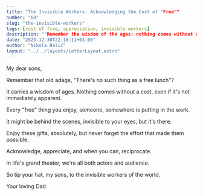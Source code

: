 ```yaml
---
title: "The Invisible Workers: Acknowledging the Cost of "Free""
number: "68"
slug: "the-invisible-workers"
tags: [cost of free, appreciation, invisible workers]
description: ""Remember the wisdom of the ages: nothing comes without a cost. Acknowledge, appreciate, and reciprocate the effort behind the 'free' things you enjoy. Tip your hat to the invisible workers of the world.""
date: "2023-12-30T22:18:11+01:00"
author: "Nikola Balić"
layout: "../../layouts/LetterLayout.astro"
---
```

My dear sons,

Remember that old adage, "There's no such thing as a free lunch"? 

It carries a wisdom of ages. Nothing comes without a cost, even if it's not immediately apparent.

Every "free" thing you enjoy, someone, somewhere is putting in the work. 

It might be behind the scenes, invisible to your eyes, but it's there. 

Enjoy these gifts, absolutely, but never forget the effort that made them possible. 

Acknowledge, appreciate, and when you can, reciprocate. 

In life's grand theater, we're all both actors and audience. 

So tip your hat, my sons, to the invisible workers of the world. 

Your loving Dad.